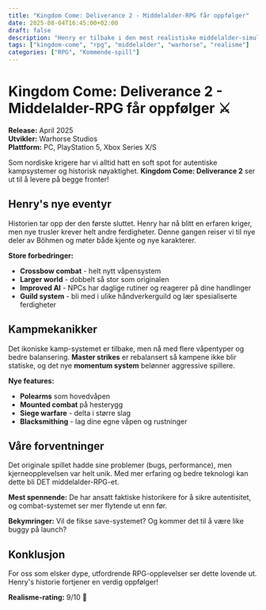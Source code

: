 ```yaml
---
title: "Kingdom Come: Deliverance 2 - Middelalder-RPG får oppfølger"
date: 2025-08-04T16:45:00+02:00  
draft: false
description: "Henry er tilbake i den mest realistiske middelalder-simulatoren noensinne. Kingdom Come: Deliverance 2 lover enda mer autentisk RPG-action."
tags: ["kingdom-come", "rpg", "middelalder", "warhorse", "realisme"]
categories: ["RPG", "Kommende-spill"]
---
```


# Kingdom Come: Deliverance 2 - Middelalder-RPG får oppfølger ⚔️

**Release:** April 2025  
**Utvikler:** Warhorse Studios  
**Plattform:** PC, PlayStation 5, Xbox Series X/S

Som nordiske krigere har vi alltid hatt en soft spot for autentiske kampsystemer og historisk nøyaktighet. **Kingdom Come: Deliverance 2** ser ut til å levere på begge fronter!

## Henry's nye eventyr

Historien tar opp der den første sluttet. Henry har nå blitt en erfaren kriger, men nye trusler krever helt andre ferdigheter. Denne gangen reiser vi til nye deler av Böhmen og møter både kjente og nye karakterer.

**Store forbedringer:**
- **Crossbow combat** - helt nytt våpensystem
- **Larger world** - dobbelt så stor som originalen
- **Improved AI** - NPCs har daglige rutiner og reagerer på dine handlinger
- **Guild system** - bli med i ulike håndverkerguild og lær spesialiserte ferdigheter

## Kampmekanikker

Det ikoniske kamp-systemet er tilbake, men nå med flere våpentyper og bedre balansering. **Master strikes** er rebalansert så kampene ikke blir statiske, og det nye **momentum system** belønner aggressive spillere.

**Nye features:**
- **Polearms** som hovedvåpen
- **Mounted combat** på hesterygg  
- **Siege warfare** - delta i større slag
- **Blacksmithing** - lag dine egne våpen og rustninger

## Våre forventninger

Det originale spillet hadde sine problemer (bugs, performance), men kjerneopplevelsen var helt unik. Med mer erfaring og bedre teknologi kan dette bli DET middelalder-RPG-et.

**Mest spennende:** De har ansatt faktiske historikere for å sikre autentisitet, og combat-systemet ser mer flytende ut enn før.

**Bekymringer:** Vil de fikse save-systemet? Og kommer det til å være like buggy på launch?

## Konklusjon

For oss som elsker dype, utfordrende RPG-opplevelser ser dette lovende ut. Henry's historie fortjener en verdig oppfølger!

**Realisme-rating:** 9/10 🏰
